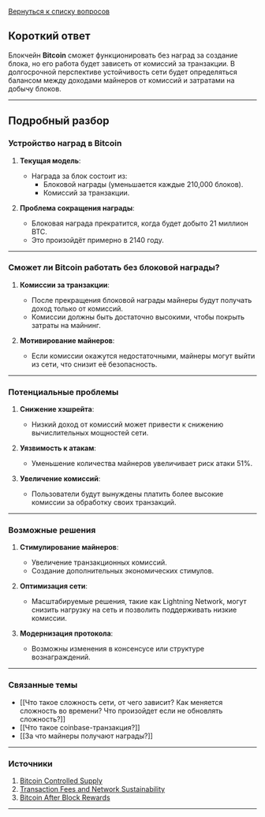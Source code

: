 [Вернуться к списку вопросов](3.%20Список%20вопросов)
## Короткий ответ

Блокчейн **Bitcoin** сможет функционировать без наград за создание блока, но его работа будет зависеть от комиссий за транзакции. В долгосрочной перспективе устойчивость сети будет определяться балансом между доходами майнеров от комиссий и затратами на добычу блоков.

---

## Подробный разбор

### Устройство наград в Bitcoin

1. **Текущая модель**:
   - Награда за блок состоит из:
     - Блоковой награды (уменьшается каждые 210,000 блоков).
     - Комиссий за транзакции.

2. **Проблема сокращения награды**:
   - Блоковая награда прекратится, когда будет добыто 21 миллион BTC.
   - Это произойдёт примерно в 2140 году.

---

### Сможет ли Bitcoin работать без блоковой награды?

1. **Комиссии за транзакции**:
   - После прекращения блоковой награды майнеры будут получать доход только от комиссий.
   - Комиссии должны быть достаточно высокими, чтобы покрыть затраты на майнинг.

2. **Мотивирование майнеров**:
   - Если комиссии окажутся недостаточными, майнеры могут выйти из сети, что снизит её безопасность.

---

### Потенциальные проблемы

1. **Снижение хэшрейта**:
   - Низкий доход от комиссий может привести к снижению вычислительных мощностей сети.

2. **Уязвимость к атакам**:
   - Уменьшение количества майнеров увеличивает риск атаки 51%.

3. **Увеличение комиссий**:
   - Пользователи будут вынуждены платить более высокие комиссии за обработку своих транзакций.

---

### Возможные решения

1. **Стимулирование майнеров**:
   - Увеличение транзакционных комиссий.
   - Создание дополнительных экономических стимулов.

2. **Оптимизация сети**:
   - Масштабируемые решения, такие как Lightning Network, могут снизить нагрузку на сеть и позволить поддерживать низкие комиссии.

3. **Модернизация протокола**:
   - Возможны изменения в консенсусе или структуре вознаграждений.

---

### Связанные темы

- [[Что такое сложность сети, от чего зависит? Как меняется сложность во времени? Что произойдет если не обновлять сложность?]]
- [[Что такое coinbase-транзакция?]]
- [[За что майнеры получают награды?]]

---

### Источники

1. [Bitcoin Controlled Supply](https://en.bitcoin.it/wiki/Controlled_supply)
2. [Transaction Fees and Network Sustainability](https://www.coindesk.com/learn/what-are-bitcoin-transaction-fees/)
3. [Bitcoin After Block Rewards](https://bitcoinmagazine.com/articles/bitcoin-post-mining-block-rewards)

---